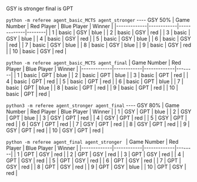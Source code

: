 GSY is stronger
final is GPT

`python -m referee agent_basic_MCTS agent_stronger` ---- GSY 50%
| Game Number | Red Player | Blue Player | Winner |
|-------------|------------|-------------|--------|
| 1           | basic      | GSY         | blue   |
| 2           | basic      | GSY         | red    |
| 3           | basic      | GSY         | blue   |
| 4           | basic      | GSY         | red    |
| 5           | basic      | GSY         | blue   |
| 6           | basic      | GSY         | red    |
| 7           | basic      | GSY         | blue   |
| 8           | basic      | GSY         | blue   |
| 9           | basic      | GSY         | red    |
| 10          | basic      | GSY         | red    |

`python -m referee agent_basic_MCTS agent_final`
| Game Number | Red Player | Blue Player | Winner |
|-------------|------------|-------------|--------|
| 1           | basic      | GPT         | blue   |
| 2           | basic      | GPT         | blue   |
| 3           | basic      | GPT         | red    |
| 4           | basic      | GPT         | red    |
| 5           | basic      | GPT         | red    |
| 6           | basic      | GPT         | blue   |
| 7           | basic      | GPT         | blue   |
| 8           | basic      | GPT         | red    |
| 9           | basic      | GPT         | red    |
| 10          | basic      | GPT         | red    |

`python3 -m referee agent_stronger agent_final`     ---- GSY 80%
| Game Number | Red Player | Blue Player | Winner |
| 1           | GSY        | GPT         | blue   |
| 2           | GSY        | GPT         | blue   |
| 3           | GSY        | GPT         | red    |
| 4           | GSY        | GPT         | red    |
| 5           | GSY        | GPT         | red    |
| 6           | GSY        | GPT         | red    |
| 7           | GSY        | GPT         | red    |
| 8           | GSY        | GPT         | red    |
| 9           | GSY        | GPT         | red    |
| 10          | GSY        | GPT         | red    |

`python -m referee agent_final agent_stronger `
| Game Number | Red Player | Blue Player | Winner |
|-------------|------------|-------------|--------|
| 1           | GPT        | GSY         | red    |
| 2           | GPT        | GSY         | red    |
| 3           | GPT        | GSY         | red    |
| 4           | GPT        | GSY         | red    |
| 5           | GPT        | GSY         | red    |
| 6           | GPT        | GSY         | red    |
| 7           | GPT        | GSY         | red    |
| 8           | GPT        | GSY         | red    |
| 9           | GPT        | GSY         | blue   |
| 10          | GPT        | GSY         | red    |

